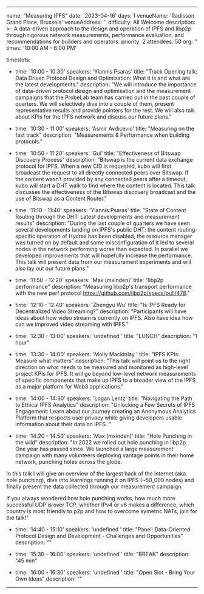 ---

name: "Measuring IPFS"
date: '2023-04-16'
days: 1
venueName: 'Radisson Grand Place, Brussels'
venueAddress: ''
difficulty: All Welcome
description: >-
  A data-driven approach to the design and operation of IPFS and libp2p through rigorous network measurements, performance evaluation, and recommendations for builders and operators.
priority: 2
attendees: 50
org: ''
times: '10:00 AM - 6:00 PM'

timeslots:
  - time: '10:00 - 10:30'
    speakers: 'Yiannis Psaras'
    title: "Track Opening talk: Data Driven Protocol Design and Optimisation: What it is and what are the latest developments."
    description: "We will introduce the importance of data-driven protocol design and optimisation and the measurement campaigns that the ProbeLab team has carried out in the past couple of quarters. We will selectively dive into a couple of them, present representative results and provide pointers for the rest. We will also talk about KPIs for the IPFS network and discuss our future plans."

  - time: '10:30 - 11:00'
    speakers: 'Asmir Avdicevic'
    title: "Measuring on the fast track"
    description: "Measurements & Performance when building protocols."

  - time: '10:50 - 11:20'
    speakers: 'Gui'
    title: "Effectiveness of Bitswap Discovery Process"
    description: "Bitswap is the current data exchange protocol for IPFS. When a new CID is requested, kubo will first broadcast the request to all directly connected peers over Bitswap. If the content wasn’t provided by any connected peers after a timeout, kubo will start a DHT walk to find where the content is located. This talk discusses the effectiveness of the Bitswap discovery broadcast and the use of Bitswap as a Content Router."

  - time: '11:10 - 11:40'
    speakers: 'Yiannis Psaras'
    title: "State of Content Routing through the DHT: Latest developments and measurement results"
    description: "During the last couple of quarters we have seen several developments landing on IPFS's public DHT: the content routing-specific operation of Hydras has been disabled, the resource manager was turned on by default and some misconfiguration of it led to several nodes in the network performing worse than expected. In parallel we developed improvements that will hopefully increase the performance. This talk will present data from our measurement experiments and will also lay out our future plans."

  - time: '11:50 - 12:20'
    speakers: 'Max (mxinden)'
    title: "libp2p performance"
    description: "Measuring libp2p's transport performance with the new perf protocol https://github.com/libp2p/specs/pull/478."

  - time: '12:10 - 12:40'
    speakers: 'Zhengyu Wu'
    title: "Is IPFS Ready for Decentralized Video Streaming?"
    description: "Participants will have ideas about how video stream is currently on IPFS. Also have idea how can we improved video streaming with IPFS."

  - time: '12:30 - 13:00'
    speakers: 'undefined '
    title: "LUNCH"
    description: "1 hour"

  - time: '13:30 - 14:00'
    speakers: 'Molly Mackinlay '
    title: "IPFS KPIs: Measure what matters"
    description: "This talk will point us to the right direction on what needs to be measured and monitored as high-level project KPIs for IPFS. It will go beyond low-level network measurements of specific components that make up IPFS to a broader view of the IPFS as a major platform for Web3 applications."

  - time: '14:00 - 14:30'
    speakers: 'Logan Lentz'
    title: "Navigating the Path to Ethical IPFS Analytics"
    description: "Unlocking a Few Secrets of IPFS Engagement: Learn about our journey creating an Anonymous Analytics Platform that respects user privacy while giving developers usable information about their data on IPFS. "

  - time: '14:20 - 14:50'
    speakers: 'Max (mxinden)'
    title: "Hole Punching in the wild"
    description: "In 2022 we rolled out hole punching in libp2p. One year has passed since. We launched a large measurement campaign with many volunteers deploying vantage points in their home network, punching holes across the globe.

In this talk I will give an overview of the largest hack of the internet (aka. hole punching), dive into learnings running it on IPFS (~50_000 nodes) and finally present the data collected through our measurement campaign.

If you always wondered how hole punching works, how much more successful UDP is over TCP, whether IPv4 or v6 makes a difference, which country is most friendly to p2p and how to overcome symetric NATs, join for the talk!"

  - time: '14:40 - 15:10'
    speakers: 'undefined '
    title: "Panel: Data-Oriented Protocol Design and Development - Challenges and Opportunities"
    description: ""

  - time: '15:30 - 16:00'
    speakers: 'undefined '
    title: "BREAK"
    description: "45 min"

  - time: '16:00 - 16:30'
    speakers: 'undefined '
    title: "Open Slot - Bring Your Own Ideas"
    description: ""

---